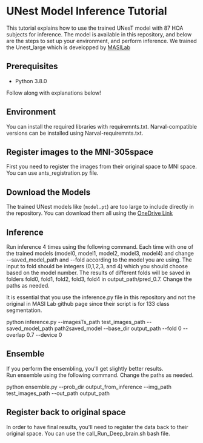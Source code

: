 # UNest Model Inference Tutorial

This tutorial explains how to use the trained UNesT model with 87 HOA subjects for inference. The model is available in this repository, and below are the steps to set up your environment, and perform inference.
We trained the Unest_large which is developped by [MASILab](https://github.com/MASILab/UNesT/blob/main/wholebrainSeg/README.md) 

## Prerequisites
- Python 3.8.0



Follow along with explanations below!

## Environment
You can install the required libraries with requiremnts.txt. Narval-compatible versions can be installed using Narval-requiremnts.txt.

## Register images to the MNI-305space
First you need to register the images from their original space to MNI space. You can use ants_registration.py file.

## Download the Models

The trained UNest models like (`model.pt`) are too large to include directly in the repository. You can download them all using the [OneDrive Link](https://etsmtl365-my.sharepoint.com/:f:/r/personal/ghazal_danaee_1_ens_etsmtl_ca/Documents/Ghazal_Danaee_files/UNesT-trained-models/Unest14?csf=1&web=1&e=nKLPYC) 

## Inference 
Run inference 4 times using the following command. Each time with one of the trained models (model0, model1, model2, model3, model4) and change --saved_model_path and --fold according to the model you are using. The input to fold should be integers (0,1,2,3, and 4) which you should choose based on the model number. The results of different folds will be saved in folders fold0, fold1, fold2, fold3, fold4 in output_path/pred_0.7. Change the paths as needed.  
  
It is essential that you use the inference.py file in this repository and not the original in MASI Lab github page since their script is for 133 class segmentation.

python inference.py --imagesTs_path test_images_path --saved_model_path path2saved_model --base_dir output_path --fold 0 --overlap 0.7 --device 0

## Ensemble  
If you perform the ensembling, you'll get slightly better results.  
Run ensemble using the following command. Change the paths as needed.  

python ensemble.py --prob_dir output_from_inference --img_path test_images_path --out_path output_path

## Register back to original space
In order to have final results, you'll need to register the data back to their original space. You can use the call_Run_Deep_brain.sh bash file.


